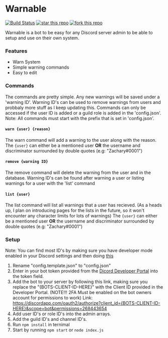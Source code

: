 # Warnable
[![Build Status](https://travis-ci.org/zacimac/warnable.svg?branch=master)](https://travis-ci.org/zacimac/warnable)
[![star this repo](https://githubbadges.com/star.svg?user=zacimac&repo=warnable&style=flat)](https://github.com/zacimac/warnable)
[![fork this repo](https://githubbadges.com/fork.svg?user=zacimac&repo=warnable&style=flat)](https://github.com/zacimac/warnable/fork)

Warnable is a bot to be easy for any Discord server admin to be able to setup and use on their own system.

### Features
- Warn System
- Simple warning commands
- Easy to edit

### Commands
The commands are pretty simple. Any new warnings will be saved under a 'warning ID'. Warning ID's can be used to remove warnings from users and probbaly more stuff as I keep updating this.
Commands can only be accessed if the user ID is added or a guild role is added in the 'config.json'.
Note: All commands must start with the prefix that is set in 'config.json'.

#### `warn {user} {reason}`
The warn command will add a warning to the user along with the reason.
The `{user}` can either be a mentioned user **OR** the username and discriminator surrounded by double quotes (e.g: "Zachary#0001")

#### `remove {warning ID}`
The remove command will delete the warning from the user and in the database.
Warning ID's can be found after warning a user or listing warnings for a user with the 'list' command

#### `list {user}`
The list command will list all warnings that a user has recieved. (As a heads up, I plan on introducing pages for the lists in the future, so it won't encounter any character limits for lots of warnings)
The `{user}` can either be a mentioned user **OR** the username and discriminator surrounded by double quotes (e.g: "Zachary#0001")

### Setup
Note: You can find most ID's by making sure you have developer mode enabled in your Discord settings and then doing [this](https://zachary.fun/i/ITp6y.png)
1. Rename "config.template.json" to "config.json"
2. Enter in your bot token provided from the [Dicord Developer Portal](https://discordapp.com/developers/applications/) into the token field. 
3. Add the bot to your server by following this link, making sure you replace the "{BOTS-CLIENT-ID-HERE}" with the Client ID provided in the Developer Portal. (NOTE!!! 2FA Must be enabled on the bot owners account for permissions to work)
Link: https://discordapp.com/oauth2/authorize?client_id={BOTS-CLIENT-ID-HERE}&scope=bot&permissions=268443654
4. Add user ID's or role ID's into the admin arrays. 
5. Add the guild ID's and channel ID's.
6. Run `npm install` in ternimal
7. Start by running `npm start` or `node index.js`
